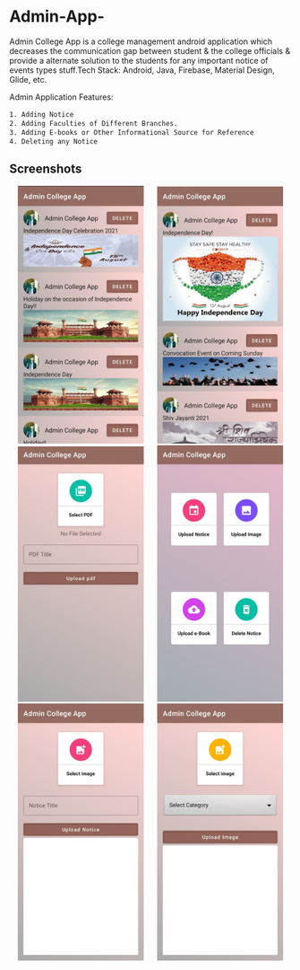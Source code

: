 # Admin-App-
Admin College App is a college management android application which decreases the communication gap between student & the college officials & provide a alternate solution to the students for any important notice of events types stuff.Tech Stack: Android, Java, Firebase, Material Design, Glide, etc.

Admin Application Features:

    1. Adding Notice
    2. Adding Faculties of Different Branches.
    3. Adding E-books or Other Informational Source for Reference 
    4. Deleting any Notice
 
    
## Screenshots
<p align="center">
  <img src="https://github.com/somanidarshan/Admin-App/blob/main/Admin%20%26%20College%20Application/image1.jpeg"  hspace=10 width="225">
  <img src="https://github.com/somanidarshan/Admin-App/blob/main/Admin%20%26%20College%20Application/image2.jpeg"  hspace=10 width="225">
  <img src="https://github.com/somanidarshan/Admin-App/blob/main/Admin%20%26%20College%20Application/image3.jpeg"  hspace=10 width="225">
  <img src="https://github.com/somanidarshan/Admin-App/blob/main/Admin%20%26%20College%20Application/image4.jpeg"  hspace=10 width="225">
  <img src="https://github.com/somanidarshan/Admin-App/blob/main/Admin%20%26%20College%20Application/image5.jpeg"  hspace=10 width="225">
  <img src="https://github.com/somanidarshan/Admin-App/blob/main/Admin%20%26%20College%20Application/image6.jpeg"  hspace=10 width="225">
</p>
